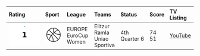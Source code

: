 | Rating                                                                                                                               | Sport                                                                                                                | League                  | Teams                           | Status        | Score    | TV Listing                                                  |
|:-------------------------------------------------------------------------------------------------------------------------------------|:---------------------------------------------------------------------------------------------------------------------|:------------------------|:--------------------------------|:--------------|:---------|:------------------------------------------------------------|
| <img src="https://raw.githubusercontent.com/BlakeDuncan25/Donut-SVG-Ratings/bac4e4a278175106499642192132b1786a9aec38/1.svg" alt="1"> | <img src="https://raw.githubusercontent.com/BlakeDuncan25/Donut-SVG-Ratings/master/basketball.png" alt="Basketball"> | EUROPE<br>EuroCup Women | Elitzur Ramla<br>Uniao Sportiva | 4th Quarter 6 | 74<br>51 | <a href="https://www.youtube.com/@FIBA/streams">YouTube</a> |